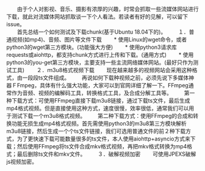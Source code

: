 　　由于个人对影视、音乐、摄影有浓厚的兴趣，时常会抓取一些流媒体网站进行下载，就此对流媒体网站抓取谈一下个人看法。若读者有好的见解，可以留下issue。  
　　首先总结一个如何测试及下载chunk(基于Ubuntu 18.04下的)。
　　１．普通视频(如mp4)、音频、图片等文件下载
　　* 使用Linux的wget命令，或者python3的wget第三方模块。(功能强大方便)
　　* 使用python3请求库requests或aiohttp，都支持chunk方式进行上传和下载。(通用方式)
　　* 使用python3的you-get第三方模块，主要支持一些主流网络媒体网站。(最好只作为测试工具)
　　２．ｍ3u8格式视频下载
　　现在越来越多的视频网站会采用这种格式，由一段段ts文件组成。
　　再说如何下载种视频之前，必须先说下多媒体神器ＦFmpeg，具体有什么强大功能，大家可以到官网详细了解一下。FFmpeg通常作为音频、视频的编解码工具，转换格式工具，及合成分解工具等。
　　第一种下载方式：可使用FFmpeg直接下载m3u8链接，通过下载ts文件，最后生成mp4格式视频。但是直接使用这种方式，速度很慢，效率很低，通常我们可以用于测试下载一个ｍ3u8格式视频。
　　第二种下载方式：使用FFmpeg的合成和转换功能无损生成mp4格式视频。首先需使用python3的m3u8第三方模块解析m3u8链接，然后生成一个个ts文件链接，我们可选用普通文件的前２种下载方式，为了更快速下载可能数量很多的ts文件，本人使用aiohttp+asyncio方式来下载；然后使用FFmpeg将ts文件合成mkv格式视频，再把mkv格式转换为mp4格式；最后删除ts文件和mkv文件。
　　３．破解视频加密
　　可使用JPEXS破解js视频加密。


